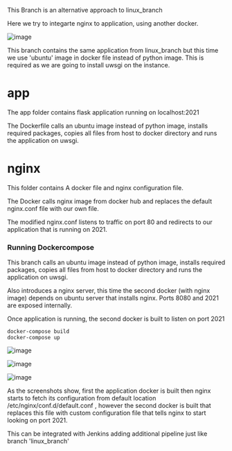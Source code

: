 This Branch is an alternative approach to linux_branch

Here we try to integarte nginx to application, using another docker.

![image](https://user-images.githubusercontent.com/38083799/139084207-3aa4391a-d3b0-4d7d-9c44-c3d42331abb2.png)

This branch contains the same application from linux_branch but this time we use 'ubuntu' image in docker file instead of python image. This is required as we are going to install uwsgi on the instance.


# app
The app folder contains flask application running on localhost:2021

The Dockerfile calls an ubuntu image instead of python image, installs required packages, copies all files from host to docker directory and runs the application on uwsgi.

# nginx

This folder contains A docker file and nginx configuration file.

The Docker calls nginx image from docker hub and replaces the default nginx.conf file with our own file.

The modified nginx.conf listens to traffic on port 80 and redirects to our application that is running on 2021.

### Running Dockercompose

This branch calls an ubuntu image instead of python image, installs required packages, copies all files from host to docker directory and runs the application on uwsgi. 

Also introduces a nginx server, this time the second docker (with nginx image) depends on ubuntu server that installs nginx. Ports 8080 and 2021 are exposed internally.

Once application is running, the second docker is built to listen on port 2021

```
docker-compose build
docker-compose up
```
![image](https://user-images.githubusercontent.com/38083799/139088226-eedb464b-f17a-42a3-84fa-88805115bd76.png)

![image](https://user-images.githubusercontent.com/38083799/138889931-3363b381-de58-4e58-a5a2-73de90d4c8db.png)

![image](https://user-images.githubusercontent.com/38083799/139087087-f99b807b-37c3-4e7b-9374-d0dc79993e7f.png)

As the screenshots show, first the application docker is built then nginx starts to fetch its configuration from default location /etc/nginx/conf.d/default.conf , however the second docker is built that replaces this file with custom configuration file that tells nginx to start looking on port 2021.

This can be integrated with Jenkins adding additional pipeline just like branch 'linux_branch'


